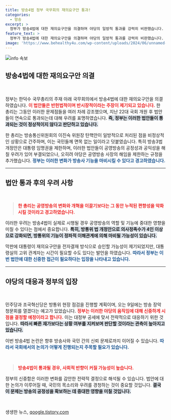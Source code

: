 ```yaml
---
title: 방송4법 정부 국무회의 재의요구안 통과!
categories:
  - 방송
excerpt: >
  정부가 방송4법에 대한 재의요구안을 의결하며 야당의 일방적 통과를 강력히 비판했습니다. 한덕수 총리는 이번 법안이 방송의 공정성을 해칠 우려가 크다며, 정부의 입장을 강하게 세울 것임을 예고했습니다. 클릭하고 더 자세히 확인해보세요!
feature_text: >
  정부가 방송4법에 대한 재의요구안을 의결하며 야당의 일방적 통과를 강력히 비판했습니다. 한덕수 총리는 이번 법안이 방송의 공정성을 해칠 우려가 크다며, 정부의 입장을 강하게 세울 것임을 예고했습니다. 클릭하고 더 자세히 확인해보세요!
image: 'https://www.behealthy4u.com/wp-content/uploads/2024/06/unnamed-file.png'
---
```


<p><img src="https://www.behealthy4u.com/wp-content/uploads/2024/06/unnamed-file.png" alt="info 속보" /></p>

<h2 data-ke-size="size26">방송4법에 대한 재의요구안 의결</h2>

<p data-ke-size="size16">&nbsp;</p>

<p>정부는 한덕수 국무총리의 주재 아래 국무회의에서 방송4법에 대한 재의요구안을 의결하였습니다. <b><span style="color: #ee2323;">이 법안들은 반헌법적이며 반시장적이라는 주장이 제기되고 있습니다.</span></b> 한 총리는 그동안 이러한 문제점들을 여러 차례 강조했으며, 지난 22대 국회 개원 후 법안들이 연속으로 통과되는데 대해 우려를 표명하였습니다. <b><span style="background-color: #21538527;">즉, 정부는 이러한 법안들이 통과되는 것이 정상적이지 않다고 판단하고 있습니다.</span></b> </p>

<p>한 총리는 방송통신위원회의 이진숙 위원장 탄핵안이 일방적으로 처리된 점을 비정상적인 상황으로 간주하며, 이는 국민들께 면목 없는 일이라고 덧붙였습니다. 특히 방송3법 개정안은 대통령 임명권을 제한하며, 이러한 법안들이 공영방송의 공정성과 공익성을 해칠 우려가 있어 부결되었으나, 오히려 야당은 공영방송 사장의 해임을 제한하는 규정을 추가했습니다. <b><span style="color: #1a5490;">정부는 이러한 변화가 방송사 기능을 마비시킬 수 있다고 경고하였습니다.</span></b> </p>

<hr>

<h2 data-ke-size="size26">법안 통과 후의 우려 사항</h2>

<p data-ke-size="size16">&nbsp;</p>

<p><blockquote><b><span style="color: #ee2323;">한 총리는 공영방송의 변화와 개혁을 이끌기보다는 그 동안 누적된 편향성을 악화시킬 것이라고 경고하였습니다.</span></b></blockquote> 이러한 우려는 방송4법이 실제로 시행될 경우 공영방송의 역할 및 기능에 중대한 영향을 미칠 수 있다는 점에서 중요합니다. <b><span style="background-color: #21538527;">특히, 방통위 법 개정안으로 의사정족수가 4인 이상으로 강화되면, 방통위의 기능이 정파적 이해관계에 의해 마비될 가능성이 있습니다.</span></b> </p>

<p>막판에 대통령이 재의요구안을 전자결재 방식으로 승인할 가능성이 제기되었지만, 대통령실의 고위 관계자는 시간이 필요할 수도 있다는 발언을 하였습니다. <b><span style="color: #1a5490;">따라서 정부는 이번 법안에 대한 신중한 접근이 필요하다는 입장을 나타내고 있습니다.</span></b> </p>

<hr>

<h2 data-ke-size="size26">야당의 대응과 정부의 입장</h2>

<p data-ke-size="size16">&nbsp;</p>

<p>민주당과 조국혁신당은 방통위 현장 점검을 진행할 계획이며, 오는 9일에는 방송 장악 청문회를 열겠다는 예고가 있었습니다. <b><span style="color: #ee2323;">정부는 이러한 야당의 움직임에 대해 신중하게 시점을 결정할 예정이라고 합니다.</span></b> 이는 대정부 공세에 맞서 전략적으로 대응하기 위한 것입니다. <b><span style="background-color: #21538527;">따라서 빠른 재가보다는 상황 여부를 지켜보며 판단할 것이라는 관측이 높아지고 있습니다.</span></b> </p>

<p>이번 방송4법 논란은 향후 방송사와 국민 간의 신뢰 문제로까지 이어질 수 있습니다. <b><span style="color: #1a5490;">따라서 국회에서의 논의가 어떻게 진행되는지 주목할 필요가 있습니다.</span></b> </p>

<p data-ke-size="size16">&nbsp;</p>

<p><blockquote><b><span style="color: #ee2323;">방송4법이 통과될 경우, 사회적 반향이 커질 가능성이 높습니다.</span></b></blockquote> 정부의 신중함은 이러한 변화를 감안한 전략적 결정으로 해석될 수 있습니다. 법안에 대한 논의가 이루어질 때, 국민의 목소리와 우려를 경청하는 것이 중요할 것입니다. <b><span style="background-color: #21538527;">결국 이 문제는 방송의 공정성을 확보하는 데 중대한 영향을 미칠 것입니다.</span></b> </p>

<p data-ke-size="size16">&nbsp;</p>
생생한 뉴스, <a href="https://qoogle.tistory.com" rel="dofollow">qoogle.tistory.com</a>


